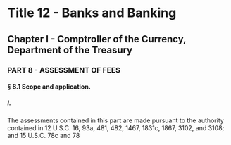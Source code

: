 
# Title 12 - Banks and Banking
## Chapter I - Comptroller of the Currency, Department of the Treasury
### PART 8 - ASSESSMENT OF FEES
#### § 8.1 Scope and application.
##### l.

The assessments contained in this part are made pursuant to the authority contained in 12 U.S.C. 16, 93a, 481, 482, 1467, 1831c, 1867, 3102, and 3108; and 15 U.S.C. 78c and 78

